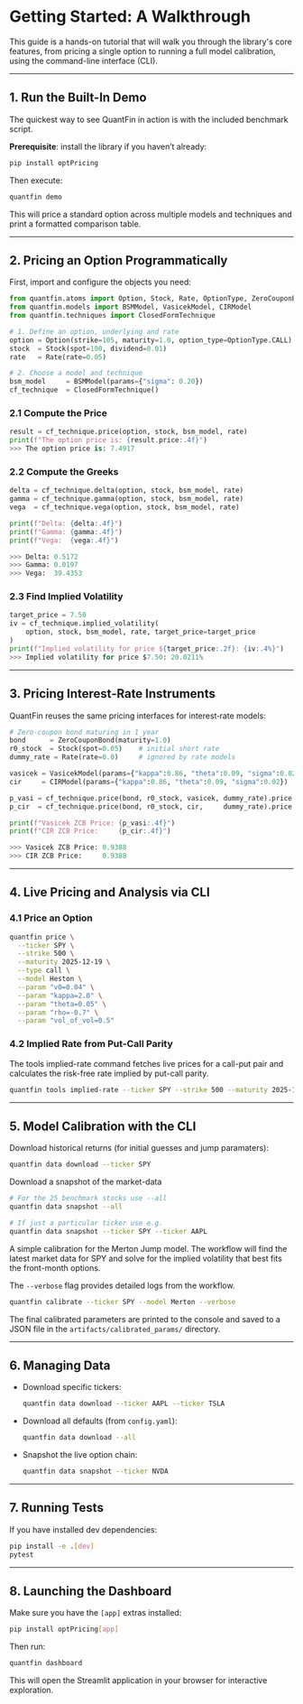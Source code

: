# Getting Started: A Walkthrough

This guide is a hands-on tutorial that will walk you through the library's core features,
from pricing a single option to running a full model calibration, using the command-line
interface (CLI).

---

## 1. Run the Built-In Demo

The quickest way to see QuantFin in action is with the included benchmark script.

**Prerequisite**: install the library if you haven’t already:

```bash
pip install optPricing
```

Then execute:

```bash
quantfin demo
```

This will price a standard option across multiple models and techniques and print a
formatted comparison table.

---

## 2. Pricing an Option Programmatically

First, import and configure the objects you need:

```python
from quantfin.atoms import Option, Stock, Rate, OptionType, ZeroCouponBond
from quantfin.models import BSMModel, VasicekModel, CIRModel
from quantfin.techniques import ClosedFormTechnique

# 1. Define an option, underlying and rate
option = Option(strike=105, maturity=1.0, option_type=OptionType.CALL)
stock  = Stock(spot=100, dividend=0.01)
rate   = Rate(rate=0.05)

# 2. Choose a model and technique
bsm_model     = BSMModel(params={"sigma": 0.20})
cf_technique  = ClosedFormTechnique()
```

### 2.1 Compute the Price

```python
result = cf_technique.price(option, stock, bsm_model, rate)
print(f"The option price is: {result.price:.4f}")
>>> The option price is: 7.4917
```

### 2.2 Compute the Greeks

```python
delta = cf_technique.delta(option, stock, bsm_model, rate)
gamma = cf_technique.gamma(option, stock, bsm_model, rate)
vega  = cf_technique.vega(option, stock, bsm_model, rate)

print(f"Delta: {delta:.4f}")
print(f"Gamma: {gamma:.4f}")
print(f"Vega:  {vega:.4f}")

>>> Delta: 0.5172
>>> Gamma: 0.0197
>>> Vega:  39.4353
```

### 2.3 Find Implied Volatility

```python
target_price = 7.50
iv = cf_technique.implied_volatility(
    option, stock, bsm_model, rate, target_price=target_price
)
print(f"Implied volatility for price ${target_price:.2f}: {iv:.4%}")
>>> Implied volatility for price $7.50: 20.0211%
```

---

## 3. Pricing Interest‐Rate Instruments

QuantFin reuses the same pricing interfaces for interest‐rate models:

```python
# Zero‐coupon bond maturing in 1 year
bond      = ZeroCouponBond(maturity=1.0)
r0_stock  = Stock(spot=0.05)    # initial short rate
dummy_rate = Rate(rate=0.0)     # ignored by rate models

vasicek = VasicekModel(params={"kappa":0.86, "theta":0.09, "sigma":0.02})
cir     = CIRModel(params={"kappa":0.86, "theta":0.09, "sigma":0.02})

p_vasi = cf_technique.price(bond, r0_stock, vasicek, dummy_rate).price
p_cir  = cf_technique.price(bond, r0_stock, cir,     dummy_rate).price

print(f"Vasicek ZCB Price: {p_vasi:.4f}")
print(f"CIR ZCB Price:     {p_cir:.4f}")

>>> Vasicek ZCB Price: 0.9388
>>> CIR ZCB Price:     0.9388
```

---

## 4. Live Pricing and Analysis via CLI

### 4.1 Price an Option

```bash
quantfin price \
  --ticker SPY \
  --strike 500 \
  --maturity 2025-12-19 \
  --type call \
  --model Heston \
  --param "v0=0.04" \
  --param "kappa=2.0" \
  --param "theta=0.05" \
  --param "rho=-0.7" \
  --param "vol_of_vol=0.5"
```

### 4.2 Implied Rate from Put-Call Parity

The tools implied-rate command fetches live prices for a call-put pair and calculates the risk-free rate implied by put-call parity.

```bash
quantfin tools implied-rate --ticker SPY --strike 500 --maturity 2025-12-19
```

---

## 5. Model Calibration with the CLI

Download historical returns (for initial guesses and jump paramaters):

```bash
quantfin data download --ticker SPY
```

Download a snapshot of the market-data

```bash
# For the 25 benchmark stocks use --all
quantfin data snapshot --all

# If just a particular ticker use e.g.
quantfin data snapshot --ticker SPY --ticker AAPL
```

A simple calibration for the Merton Jump model. The workflow will find the latest market data
for SPY and solve for the implied volatility that best fits the front-month options.

The `--verbose` flag provides detailed logs from the workflow.

```bash
quantfin calibrate --ticker SPY --model Merton --verbose
```

The final calibrated parameters are printed to the console and saved to a JSON file in
the `artifacts/calibrated_params/` directory.

---

## 6. Managing Data

* Download specific tickers:

  ```bash
  quantfin data download --ticker AAPL --ticker TSLA
  ```

* Download all defaults (from `config.yaml`):

  ```bash
  quantfin data download --all
  ```

* Snapshot the live option chain:

  ```bash
  quantfin data snapshot --ticker NVDA
  ```

---

## 7. Running Tests

If you have installed dev dependencies:

```bash
pip install -e .[dev]
pytest
```

---

## 8. Launching the Dashboard

Make sure you have the `[app]` extras installed:

```bash
pip install optPricing[app]
```

Then run:

```bash
quantfin dashboard
```

This will open the Streamlit application in your browser for interactive exploration.
